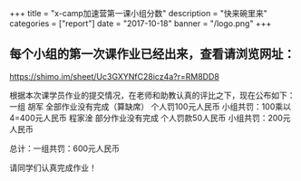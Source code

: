 +++
title = "x-camp加速营第一课小组分数"
description = "快来碗里来"
categories = ["report"]
date = "2017-10-18"
banner = "/logo.png"
+++

## 每个小组的第一次课作业已经出来，查看请浏览网址：
https://shimo.im/sheet/Uc3GXYNfC28icz4a?r=RM8DD8

根据本次课学员作业的提交情况，在老师和助教认真的评比之下，现在公布如下：
一组
胡军  全部作业没有完成（算缺席） 个人罚100元人民币   小组共罚：100乘以4=400元人民币
程家淦  部分作业没有完成      个人罚款50人民币  小组共罚：200元人民币

总计：一组共罚：600元人民币

 请同学们认真完成作业！
